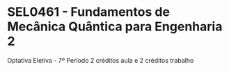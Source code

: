 # SEL0461 - Fundamentos de Mecânica Quântica para Engenharia 2
Optativa Eletiva - 7º Período
2 créditos aula e 2 créditos trabalho
